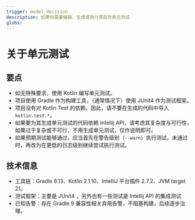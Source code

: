 ```yaml
---
trigger: model_decision
description: 如果你需要编辑、生成或执行项目的单元测试
globs: 
---
```


# 关于单元测试

## 要点

- 如无特殊要求，使用 Kotlin 编写单元测试。
- 项目使用 Gradle 作为构建工具，（通常情况下）使用 JUnit4 作为测试框架。
- 项目没有对 Kotlin Test 的依赖，因此，请不要在生成的代码中导入 `kotlin.test.*`。
- 如果要为其生成单元测试的代码依赖 Intellij API，请考虑其复杂度与可行性，如果过于复杂或不可行，不用生成单元测试，仅作说明即可。
- 如果预期测试能够通过，应当首先在警告级别（`--warn`）执行测试。未通过时，再改为在更低的日志级别继续尝试执行测试。

## 技术信息

- 工具链：Gradle 8.13、Kotlin 2.1.10、IntelliJ 平台插件 2.7.2、JVM target 21。
- 测试框架：主要是 JUnit4 ，另外也有一些测试是 Intellij API 的集成测试
- 已知告警：存在 Gradle 9 兼容性相关弃用告警，不阻塞构建，后续逐步治理。
